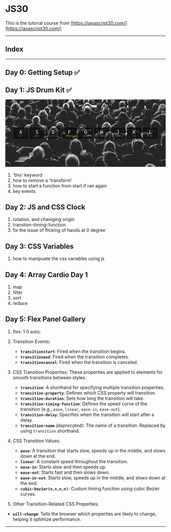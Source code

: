 # JS30

This is the tutorial course from [https://javascript30.com/](https://javascript30.com/)

---

## Index

---

## Day 0: Getting Setup ✅

## Day 1: JS Drum Kit ✅

![alt text](./01%20-%20JS%20Drum%20Kit/drumstick.png)

1. 'this' keyword
2. how to remove a 'transform'
3. how to start a function from start if ran again
4. key events

## Day 2: JS and CSS Clock

1. rotation, and chaniging origin
2. transtion-timing-function
3. fix the issue of flicking of hands at 0 degree 

## Day 3: CSS Variables

1. how to manipuate the css variables using js

## Day 4: Array Cardio Day 1

1. map
2. filter
3. sort
4. reduce

## Day 5: Flex Panel Gallery

1. flex: 1 0 auto;
2. Transition Events:
   - **`transitionstart`**: Fired when the transition begins.
   - **`transitionend`**: Fired when the transition completes.
   - **`transitioncancel`**: Fired when the transition is canceled.

3. CSS Transition Properties:
These properties are applied to elements for smooth transitions between styles.

   - **`transition`**: A shorthand for specifying multiple transition properties.
   - **`transition-property`**: Defines which CSS property will transition.
   - **`transition-duration`**: Sets how long the transition will take.
   - **`transition-timing-function`**: Defines the speed curve of the transition (e.g., `ease`, `linear`, `ease-in`, `ease-out`).
   - **`transition-delay`**: Specifies when the transition will start after a delay.
   - **`transition-name`** *(deprecated)*: The name of a transition. Replaced by using `transition` shorthand.

4. CSS Transition Values:
   - **`ease`**: A transition that starts slow, speeds up in the middle, and slows down at the end.
   - **`linear`**: A constant speed throughout the transition.
   - **`ease-in`**: Starts slow and then speeds up.
   - **`ease-out`**: Starts fast and then slows down.
   - **`ease-in-out`**: Starts slow, speeds up in the middle, and slows down at the end.
   - **`cubic-bezier(n,n,n,n)`**: Custom timing function using cubic Bezier curves.

5. Other Transition-Related CSS Properties:

- **`will-change`**: Tells the browser which properties are likely to change, helping it optimize performance.

---


